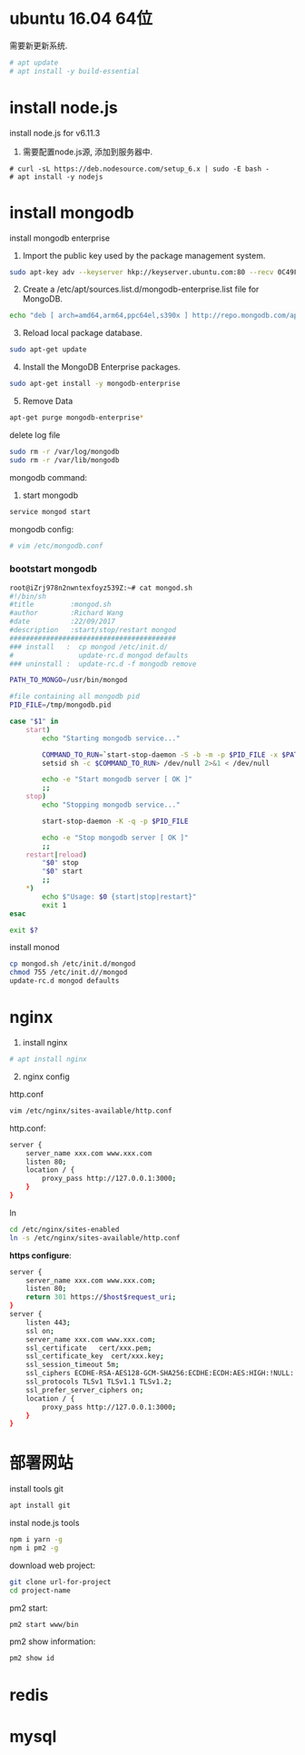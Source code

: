 
# ubuntu 16.04 64位
需要新更新系统.
```sh
# apt update
# apt install -y build-essential
```


# install node.js 
install node.js for v6.11.3

1. 需要配置node.js源, 添加到服务器中.
```ssh
# curl -sL https://deb.nodesource.com/setup_6.x | sudo -E bash - 
# apt install -y nodejs
```

# install mongodb

install mongodb enterprise

1. Import the public key used by the package management system.
```sh
sudo apt-key adv --keyserver hkp://keyserver.ubuntu.com:80 --recv 0C49F3730359A14518585931BC711F9BA15703C6
```

2. Create a /etc/apt/sources.list.d/mongodb-enterprise.list file for MongoDB.
```sh
echo "deb [ arch=amd64,arm64,ppc64el,s390x ] http://repo.mongodb.com/apt/ubuntu xenial/mongodb-enterprise/3.4 multiverse" | sudo tee /etc/apt/sources.list.d/mongodb-enterprise.list
```
3. Reload local package database.
```sh
sudo apt-get update
```

4. Install the MongoDB Enterprise packages.
```sh
sudo apt-get install -y mongodb-enterprise
```

5. Remove Data
```sh
apt-get purge mongodb-enterprise*
```
delete log file

```sh
sudo rm -r /var/log/mongodb
sudo rm -r /var/lib/mongodb
```


mongodb command:
1. start mongodb
```sh
service mongod start
```

mongodb config:
```sh
# vim /etc/mongodb.conf
```

### bootstart mongodb

```sh
root@iZrj978n2nwntexfoyz539Z:~# cat mongod.sh
#!/bin/sh
#title         :mongod.sh
#author        :Richard Wang
#date          :22/09/2017
#description   :start/stop/restart mongod
#########################################
### install   :  cp mongod /etc/init.d/
#                update-rc.d mongod defaults
### uninstall :  update-rc.d -f mongodb remove

PATH_TO_MONGO=/usr/bin/mongod

#file containing all mongodb pid
PID_FILE=/tmp/mongodb.pid

case "$1" in
	start)
		echo "Starting mongodb service..."

		COMMAND_TO_RUN=`start-stop-daemon -S -b -m -p $PID_FILE -x $PATH_TO_MONGO& :`
		setsid sh -c $COMMAND_TO_RUN> /dev/null 2>&1 < /dev/null

		echo -e "Start mongodb server [ OK ]"
		;;
	stop)
		echo "Stopping mongodb service..."

		start-stop-daemon -K -q -p $PID_FILE

		echo -e "Stop mongodb server [ OK ]"
		;;
	restart|reload)
		"$0" stop
		"$0" start
		;;
	*)
		echo $"Usage: $0 {start|stop|restart}"
		exit 1
esac

exit $?
```
install monod
```sh
cp mongod.sh /etc/init.d/mongod
chmod 755 /etc/init.d//mongod
update-rc.d mongod defaults
```

# nginx

1. install nginx
```sh
# apt install nginx
```

2. nginx config

http.conf 
```sh
vim /etc/nginx/sites-available/http.conf
```
http.conf:
```sh
server {
	server_name xxx.com www.xxx.com
	listen 80;
	location / {
		proxy_pass http://127.0.0.1:3000;
	}
}
```

ln
```sh
cd /etc/nginx/sites-enabled
ln -s /etc/nginx/sites-available/http.conf
```

**https configure**:
```sh
server {
	server_name xxx.com www.xxx.com;
	listen 80;
	return 301 https://$host$request_uri;
}
server {
	listen 443;
	ssl on;
	server_name xxx.com www.xxx.com;
	ssl_certificate   cert/xxx.pem;
	ssl_certificate_key  cert/xxx.key;
	ssl_session_timeout 5m;
	ssl_ciphers ECDHE-RSA-AES128-GCM-SHA256:ECDHE:ECDH:AES:HIGH:!NULL:!aNULL:!MD5:!ADH:!RC4;
	ssl_protocols TLSv1 TLSv1.1 TLSv1.2;
	ssl_prefer_server_ciphers on;
	location / {
		proxy_pass http://127.0.0.1:3000;
	}
}
```


# 部署网站

install tools git

```sh
apt install git
```

instal node.js tools

```sh
npm i yarn -g
npm i pm2 -g 
```


download web project:

```sh
git clone url-for-project
cd project-name
```

pm2 start:

```sh
pm2 start www/bin
```

pm2 show information:

```sh
pm2 show id
```




# redis

# mysql

